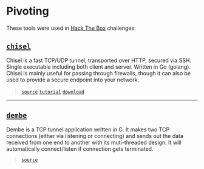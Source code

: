 # Pivoting

These tools were used in [Hack The Box](https://www.hackthebox.com/) challenges:

## [`chisel`](ssti_payload_generator_java_springboot.py)

Chisel is a fast TCP/UDP tunnel, transported over HTTP, secured via SSH.
Single executable including both client and server. Written in Go (golang).
Chisel is mainly useful for passing through firewalls, though it can also be used to provide a secure endpoint into your network.

> [`source`](https://github.com/jpillora/chisel)
> [`tutorial`](https://ap3x.github.io/posts/pivoting-with-chisel/)
> [`download`](https://github.com/jpillora/chisel/releases/download/v1.7.7/chisel_1.7.7_linux_amd64.gz)

---

## [`dembe`](https://github.com/BloodhoundAllfather/dembe.git)

Dembe is a TCP tunnel application written in C.
It makes two TCP connections (either via listening or connecting) and sends out the data received from one end to another with its muti-threaded design.
It will automatically connect/listen if connection gets terminated.

> [`source`](https://github.com/BloodhoundAllfather/dembe)
